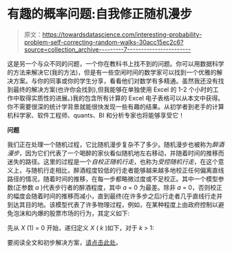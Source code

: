 # 有趣的概率问题:自我修正随机漫步

> 原文：<https://towardsdatascience.com/interesting-probability-problem-self-correcting-random-walks-30acc15ec2c6?source=collection_archive---------7----------------------->

这是另一个与众不同的问题，一个你在教科书上找不到的问题。你可以用数据科学的方法来解决它(我的方法)，但是有一些空闲时间的数学家可以找到一个优雅的解决方案。与你的同事或你的学生分享，看看他们对数学有多精通。虽然我还没有找到最终的解决方案(也许你会找到),但我能够在单独使用 Excel 的 1-2 个小时的工作中取得实质性的进展。)我的包含所有计算的 Excel 电子表格可以从本文中获得。你不需要很深的统计学背景就能很快发现一些有趣的结果。从初学者到老手的计算机科学家、软件工程师、quants、BI 和分析专家也将能够享受它！

**问题**

我们正在处理一个随机过程，它比随机漫步复杂不了多少。随机漫步也被称为*醉酒漫步*，因为它们代表了一个喝醉的家伙看似随机地左右移动，并随着时间的推移而迷失的路径。这里的过程是一个*自校正随机行走*，也称为*受控随机行走*，在这个意义上，与随机行走相比，醉酒程度较低的行走者能够越来越多地校正任何偏离直线路径的情况，随着时间的推移，在每一步都略微过度或不足校正。其中一个模型参数(正参数 *a* )代表步行者的醉酒程度，其中 *a* = 0 为最差。除非 *a* = 0，否则校正的幅度会随着时间的推移而减小，直到最终(在许多步之后)行走者几乎直线行走并到达其目的地。该模型代表了许多物理过程，例如，在某种程度上由政府控制以避免泡沫和内爆的股票市场的行为，其定义如下:

先从 *X* (1) = 0 开始，递归定义 *X* ( *k* )如下，对于 *k* > 1:

要阅读全文和初步解决方案，[请点击此处](http://www.analyticbridge.datasciencecentral.com/profiles/blogs/interesting-probability-problem-for-serious-geeks)。
